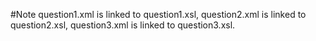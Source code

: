 #Note
question1.xml is linked to question1.xsl,
question2.xml is linked to question2.xsl,
question3.xml is linked to question3.xsl.
